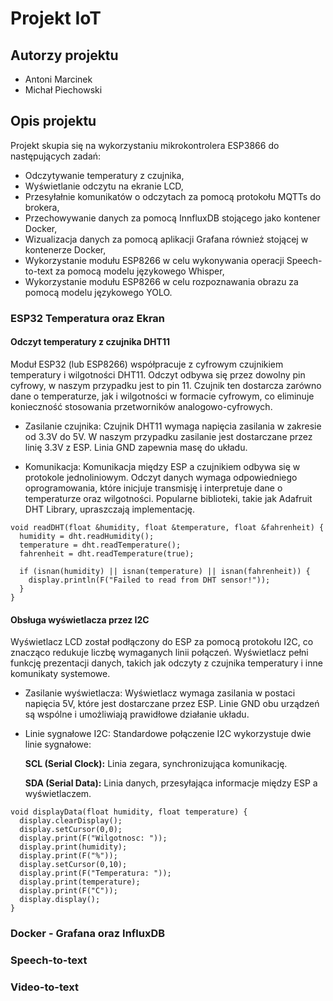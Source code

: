 # Projekt IoT # 

## Autorzy projektu ## 
* Antoni Marcinek 
* Michał Piechowski

## Opis projektu ##

Projekt skupia się na wykorzystaniu mikrokontrolera ESP3866 do następujących zadań:

* Odczytywanie temperatury z czujnika,
* Wyświetlanie odczytu na ekranie LCD,
* Przesyłałnie komunikatów o odczytach za pomocą protokołu MQTTs do brokera,
* Przechowywanie danych za pomocą InnfluxDB stojącego jako kontener Docker,
* Wizualizacja danych za pomocą aplikacji Grafana również stojącej w kontenerze Docker,
* Wykorzystanie modułu ESP8266 w celu wykonywania operacji Speech-to-text za pomocą modelu językowego Whisper,
* Wykorzystanie modułu ESP8266 w celu rozpoznawania obrazu za pomocą modelu językowego YOLO.

### ESP32 Temperatura oraz Ekran ###

#### Odczyt temperatury z czujnika DHT11 #### 
Moduł ESP32 (lub ESP8266) współpracuje z cyfrowym czujnikiem temperatury i wilgotności DHT11. Odczyt odbywa się przez dowolny pin cyfrowy, w naszym przypadku jest to pin 11. Czujnik ten dostarcza zarówno dane o temperaturze, jak i wilgotności w formacie cyfrowym, co eliminuje konieczność stosowania przetworników analogowo-cyfrowych.

* Zasilanie czujnika:
  Czujnik DHT11 wymaga napięcia zasilania w zakresie od 3.3V do 5V. W naszym przypadku zasilanie jest dostarczane przez linię 3.3V z ESP. Linia GND zapewnia masę do układu.

* Komunikacja:
  Komunikacja między ESP a czujnikiem odbywa się w protokole jednoliniowym. Odczyt danych wymaga odpowiedniego oprogramowania, które inicjuje transmisję i interpretuje dane o temperaturze oraz wilgotności. Popularne biblioteki, takie jak Adafruit DHT Library, upraszczają implementację.
  
```
void readDHT(float &humidity, float &temperature, float &fahrenheit) {
  humidity = dht.readHumidity();
  temperature = dht.readTemperature();
  fahrenheit = dht.readTemperature(true);

  if (isnan(humidity) || isnan(temperature) || isnan(fahrenheit)) {
    display.println(F("Failed to read from DHT sensor!"));
  }
}
```

#### Obsługa wyświetlacza przez I2C ####
Wyświetlacz LCD został podłączony do ESP za pomocą protokołu I2C, co znacząco redukuje liczbę wymaganych linii połączeń. Wyświetlacz pełni funkcję prezentacji danych, takich jak odczyty z czujnika temperatury i inne komunikaty systemowe.

* Zasilanie wyświetlacza:
  Wyświetlacz wymaga zasilania w postaci napięcia 5V, które jest dostarczane przez ESP. Linie GND obu urządzeń są wspólne i umożliwiają prawidłowe działanie układu.

* Linie sygnałowe I2C:
  Standardowe połączenie I2C wykorzystuje dwie linie sygnałowe:

  **SCL (Serial Clock):** Linia zegara, synchronizująca komunikację.
  
  **SDA (Serial Data):** Linia danych, przesyłająca informacje między ESP a wyświetlaczem.

```
void displayData(float humidity, float temperature) {
  display.clearDisplay();
  display.setCursor(0,0);
  display.print(F("Wilgotnosc: "));
  display.print(humidity);
  display.print(F("%"));
  display.setCursor(0,10);
  display.print(F("Temperatura: "));
  display.print(temperature);
  display.print(F("C"));
  display.display();
}
```

### Docker - Grafana oraz InfluxDB ###

### Speech-to-text ###

### Video-to-text ###

